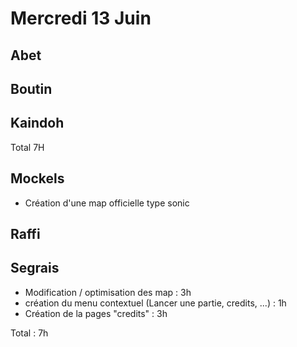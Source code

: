 # Mercredi 13 Juin

Abet
----


Boutin
------





Kaindoh
-------


Total 7H

Mockels
-------
- Création d'une map officielle type sonic 


Raffi
-----




Segrais
-------

- Modification / optimisation des map : 3h 
- création du menu contextuel (Lancer une partie, credits, ...) : 1h 
- Création de la pages "credits" : 3h 
 
Total : 7h 
 

